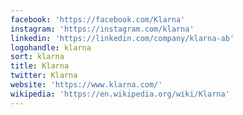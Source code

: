 ```yaml
---
facebook: 'https://facebook.com/Klarna'
instagram: 'https://instagram.com/klarna'
linkedin: 'https://linkedin.com/company/klarna-ab'
logohandle: klarna
sort: klarna
title: Klarna
twitter: Klarna
website: 'https://www.klarna.com/'
wikipedia: 'https://en.wikipedia.org/wiki/Klarna'
---
```

